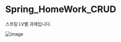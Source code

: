 # Spring_HomeWork_CRUD
스프링 LV별 과제입니다.


![image](https://user-images.githubusercontent.com/121082974/233540350-6c263361-f74b-4dae-ad08-04c6716543ce.png)
